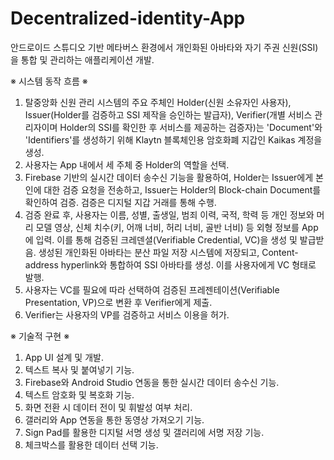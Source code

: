 ﻿# Decentralized-identity-App

안드로이드 스튜디오 기반 메타버스 환경에서 개인화된 아바타와 자기 주권 신원(SSI)을 통합 및 관리하는 애플리케이션 개발.

※ 시스템 동작 흐름 ※
1. 탈중앙화 신원 관리 시스템의 주요 주체인 Holder(신원 소유자인 사용자), Issuer(Holder를 검증하고 SSI 제작을 승인하는 발급자), Verifier(개별 서비스 관리자이며 Holder의 SSI를 확인한 후 서비스를 제공하는 검증자)는 'Document'와 'Identifiers'를 생성하기 위해 Klaytn 블록체인용 암호화폐 지갑인 Kaikas 계정을 생성.
2. 사용자는 App 내에서 세 주체 중 Holder의 역할을 선택.
3. Firebase 기반의 실시간 데이터 송수신 기능을 활용하여, Holder는 Issuer에게 본인에 대한 검증 요청을 전송하고, Issuer는 Holder의 Block-chain Document를 확인하여 검증. 검증은 디지털 지갑 거래를 통해 수행.
4. 검증 완료 후, 사용자는 이름, 성별, 출생일, 범죄 이력, 국적, 학력 등 개인 정보와 머리 모델 영상, 신체 치수(키, 어깨 너비, 허리 너비, 골반 너비) 등 외형 정보를 App에 입력.
   이를 통해 검증된 크레덴셜(Verifiable Credential, VC)을 생성 및 발급받음.
   생성된 개인화된 아바타는 분산 파일 저장 시스템에 저장되고, Content-address hyperlink와 통합하여 SSI 아바타를 생성. 이를 사용자에게 VC 형태로 발행.
5. 사용자는 VC를 필요에 따라 선택하여 검증된 프레젠테이션(Verifiable Presentation, VP)으로 변환 후 Verifier에게 제출.
6. Verifier는 사용자의 VP를 검증하고 서비스 이용을 허가.

※ 기술적 구현 ※
1. App UI 설계 및 개발.
2. 텍스트 복사 및 붙여넣기 기능.
3. Firebase와 Android Studio 연동을 통한 실시간 데이터 송수신 기능.
4. 텍스트 암호화 및 복호화 기능.
5. 화면 전환 시 데이터 전이 및 휘발성 여부 처리.
6. 갤러리와 App 연동을 통한 동영상 가져오기 기능.
7. Sign Pad를 활용한 디지털 서명 생성 및 갤러리에 서명 저장 기능.
8. 체크박스를 활용한 데이터 선택 기능.

